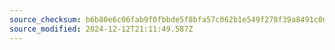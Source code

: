 ```yaml
---
source_checksum: b6b80e6c06fab9f0fbbde5f8bfa57c062b1e549f278f39a8491c0df0d79ac9ed
source_modified: 2024-12-12T21:11:49.587Z
---
```


